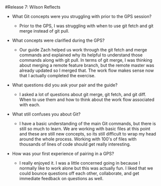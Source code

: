 #Release 7: Wilson Reflects

* What Git concepts were you struggling with prior to the GPS session?
    - Prior to the GPS, I was struggling with when to use git fetch and git merge instead of git pull. 
    
* What concepts were clarified during the GPS?
    - Our guide Zach helped us work through the git fetch and merge commands and explained why its helpful to understand those commands along with git pull. In terms of git merge, I was thinking about merging a remote feature branch, but the remote master was already updated so I merged that. The work flow makes sense now that I actually completed the exercise.
    
* What questions did you ask your pair and the guide?
    - I asked a lot of questions about git merge, git fetch, and git diff. When to use them and how to think about the work flow associated with each.

* What still confuses you about Git?
    - I have a basic understanding of the main Git commands, but there is still so much to learn. We are working with basic files at this point and these are still new concepts, so its still difficult to wrap my head around the whole process. Working with 100's of files with thousands of lines of code should get really interesting. 
    
* How was your first experience of pairing in a GPS?
    - I really enjoyed it. I was a little concerned going in because I normally like to work alone but this was actually fun. I liked that we could bounce questions off each other, collaborate, and get immediate feedback on questions as well. 